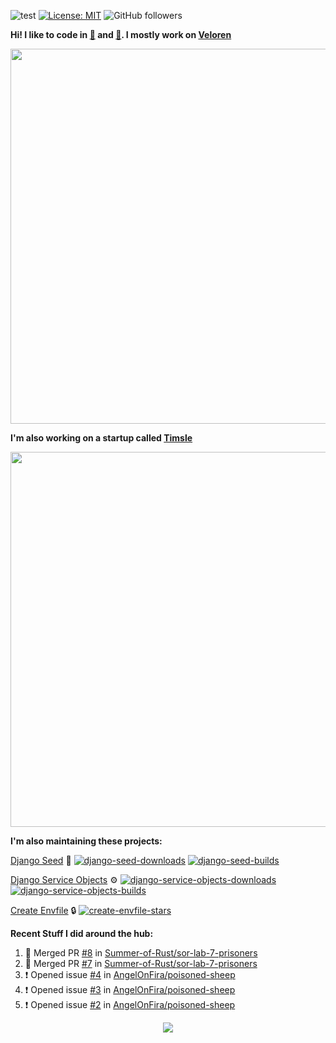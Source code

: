 ![test](https://hits.seeyoufarm.com/api/count/incr/badge.svg?url=https://github.com/AngelOnFira)
[![License: MIT](https://img.shields.io/badge/License-MIT-yellow.svg)](https://opensource.org/licenses/MIT)
![GitHub followers](https://img.shields.io/github/followers/angelonfira?style=social)

**Hi! I like to code in [:crab:](https://www.rust-lang.org/) and [:snake:](https://www.python.org/). I mostly work on [Veloren](https://veloren.net)**

<p align="center">
  <img width="600" src="https://media.discordapp.net/attachments/444005079410802699/730566298073038949/rsz_5f0656b6aa176.png">
</p>

**I'm also working on a startup called [Timsle](https://timsle.com)**

<p align="center">
  <img width="600" src="https://media.discordapp.net/attachments/444005079410802699/730566842674053130/rsz_5f0657242abb4.png">
</p>

**I'm also maintaining these projects:**

[Django Seed](https://github.com/Brobin/django-seed)
:seedling:
[![django-seed-downloads](https://pepy.tech/badge/django-seed)](https://pepy.tech/project/django-seed)
[![django-seed-builds](https://github.com/Brobin/django-seed/workflows/Test/badge.svg)](https://github.com/Brobin/django-seed)

[Django Service Objects](https://github.com/mixxorz/django-service-objects)
:gear:
[![django-service-objects-downloads](https://pepy.tech/badge/django-service-objects)](https://pepy.tech/project/django-service-objects)
[![django-service-objects-builds](https://github.com/mixxorz/django-service-objects/actions/workflows/test.yml/badge.svg)](https://github.com/mixxorz/django-service-objects/actions/workflows/test.yml)

[Create Envfile](https://github.com/SpicyPizza/create-envfile)
:lock:
[![create-envfile-stars](https://img.shields.io/github/stars/SpicyPizza/create-envfile?style=social)](https://github.com/SpicyPizza/create-envfile)

**Recent Stuff I did around the hub:**

<!--START_SECTION:activity-->
1. 🎉 Merged PR [#8](https://github.com/Summer-of-Rust/sor-lab-7-prisoners/pull/8) in [Summer-of-Rust/sor-lab-7-prisoners](https://github.com/Summer-of-Rust/sor-lab-7-prisoners)
2. 🎉 Merged PR [#7](https://github.com/Summer-of-Rust/sor-lab-7-prisoners/pull/7) in [Summer-of-Rust/sor-lab-7-prisoners](https://github.com/Summer-of-Rust/sor-lab-7-prisoners)
3. ❗️ Opened issue [#4](https://github.com/AngelOnFira/poisoned-sheep/issues/4) in [AngelOnFira/poisoned-sheep](https://github.com/AngelOnFira/poisoned-sheep)
4. ❗️ Opened issue [#3](https://github.com/AngelOnFira/poisoned-sheep/issues/3) in [AngelOnFira/poisoned-sheep](https://github.com/AngelOnFira/poisoned-sheep)
5. ❗️ Opened issue [#2](https://github.com/AngelOnFira/poisoned-sheep/issues/2) in [AngelOnFira/poisoned-sheep](https://github.com/AngelOnFira/poisoned-sheep)
<!--END_SECTION:activity-->

<p align="center">
  <img src="https://github-profile-trophy.vercel.app/?username=angelonfira&column=4&theme=nord&margin-w=15&margin-h=15">
</p>
